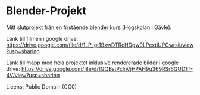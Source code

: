 # Blender-Projekt
Mitt slutprojekt från en fristående blender kurs (Högskolan i Gävle).

Länk till filmen i google drive: 
https://drive.google.com/file/d/1LP_gt19xwDTRcHDgw0LPcxtiUPCwrsii/view?usp=sharing

Länk till mapp med hela projektet inklusive rendererade bilder i google drive: 
https://drive.google.com/file/d/1GQBstPclnVjHPAH9q369RSr6GUD1T-4V/view?usp=sharing

Licens: Public Domain (CC0)
